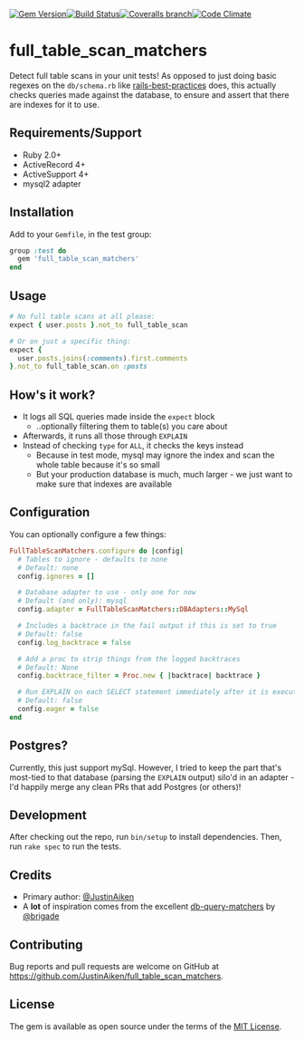 [![Gem Version](http://img.shields.io/gem/v/full_table_scan_matchers.svg)](https://rubygems.org/gems/full_table_scan_matchers)[![Build Status](http://img.shields.io/travis/JustinAiken/full_table_scan_matchers/master.svg)](http://travis-ci.org/JustinAiken/full_table_scan_matchers)[![Coveralls branch](http://img.shields.io/coveralls/JustinAiken/full_table_scan_matchers/master.svg)](https://coveralls.io/r/JustinAiken/full_table_scan_matchers?branch=master)[![Code Climate](http://img.shields.io/codeclimate/github/JustinAiken/full_table_scan_matchers.svg)](https://codeclimate.com/github/JustinAiken/full_table_scan_matchers)

# full_table_scan_matchers

Detect full table scans in your unit tests!  As opposed to just doing basic regexes on the `db/schema.rb` like [rails-best-practices](https://github.com/railsbp/rails_best_practices) does, this actually checks queries made against the database, to ensure and assert that there are indexes for it to use.

## Requirements/Support

- Ruby 2.0+
- ActiveRecord 4+
- ActiveSupport 4+
- mysql2 adapter

## Installation

Add to your `Gemfile`, in the test group:

```ruby
group :test do
  gem 'full_table_scan_matchers'
end
```

## Usage

```ruby
# No full table scans at all please:
expect { user.posts }.not_to full_table_scan

# Or on just a specific thing:
expect {
  user.posts.joins(:comments).first.comments
}.not_to full_table_scan.on :posts
```

## How's it work?

- It logs all SQL queries made inside the `expect` block
  - ..optionally filtering them to table(s) you care about
- Afterwards, it runs all those through `EXPLAIN`
- Instead of checking `type` for `ALL`, it checks the keys instead
  - Because in test mode, mysql may ignore the index and scan the whole table because it's so small
  - But your production database is much, much larger - we just want to make sure that indexes are available

## Configuration

You can optionally configure a few things:

```ruby
FullTableScanMatchers.configure do |config|
  # Tables to ignore - defaults to none
  # Default: none
  config.ignores = []

  # Database adapter to use - only one for now
  # Default (and only): mysql
  config.adapter = FullTableScanMatchers::DBAdapters::MySql

  # Includes a backtrace in the fail output if this is set to true
  # Default: false
  config.log_backtrace = false

  # Add a proc to strip things from the logged backtraces
  # Default: None
  config.backtrace_filter = Proc.new { |backtrace| backtrace }

  # Run EXPLAIN on each SELECT statement immediately after it is executed
  # Default: false
  config.eager = false
end
```

## Postgres?

Currently, this just support mySql.  However, I tried to keep the part that's most-tied to that database (parsing the `EXPLAIN` output) silo'd in an adapter - I'd happily merge any clean PRs that add Postgres (or others)!

## Development

After checking out the repo, run `bin/setup` to install dependencies. Then, run `rake spec` to run the tests.

## Credits

- Primary author: [@JustinAiken](https://github.com/JustinAiken)
- A **lot** of inspiration comes from the excellent [db-query-matchers](https://github.com/brigade/db-query-matchers) by [@brigade](https://github.com/brigade)

## Contributing

Bug reports and pull requests are welcome on GitHub at https://github.com/JustinAiken/full_table_scan_matchers.

## License

The gem is available as open source under the terms of the [MIT License](http://opensource.org/licenses/MIT).
